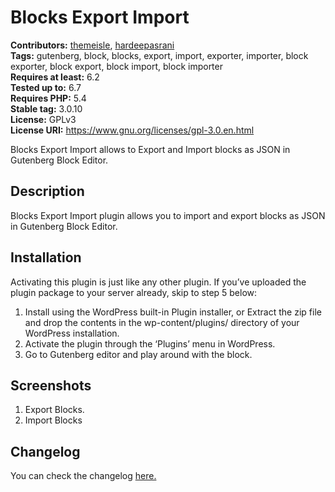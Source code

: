 # Blocks Export Import #
**Contributors:** [themeisle](https://profiles.wordpress.org/themeisle/), [hardeepasrani](https://profiles.wordpress.org/hardeepasrani/)  
**Tags:** gutenberg, block, blocks, export, import, exporter, importer, block exporter, block export, block import, block importer  
**Requires at least:** 6.2      
**Tested up to:** 6.7  
**Requires PHP:** 5.4    
**Stable tag:** 3.0.10  
**License:** GPLv3    
**License URI:** https://www.gnu.org/licenses/gpl-3.0.en.html    

Blocks Export Import allows to Export and Import blocks as JSON in Gutenberg Block Editor.

## Description ##

Blocks Export Import plugin allows you to import and export blocks as JSON in Gutenberg Block Editor.

## Installation ##
Activating this plugin is just like any other plugin. If you’ve uploaded the plugin package to your server already, skip to step 5 below:

1. Install using the WordPress built-in Plugin installer, or Extract the zip file and drop the contents in the wp-content/plugins/ directory of your WordPress installation.
2. Activate the plugin through the ‘Plugins’ menu in WordPress.
3. Go to Gutenberg editor and play around with the block.

## Screenshots ##

1. Export Blocks.
2. Import Blocks


## Changelog ##

You can check the changelog [here.](https://github.com/Codeinwp/otter-blocks/blob/master/CHANGELOG.md)
